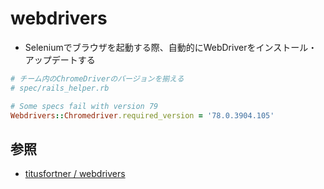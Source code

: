 # webdrivers
- Seleniumでブラウザを起動する際、自動的にWebDriverをインストール・アップデートする

```ruby
# チーム内のChromeDriverのバージョンを揃える
# spec/rails_helper.rb

# Some specs fail with version 79
Webdrivers::Chromedriver.required_version = '78.0.3904.105'
```

## 参照
- [titusfortner / webdrivers](https://github.com/titusfortner/webdrivers)
